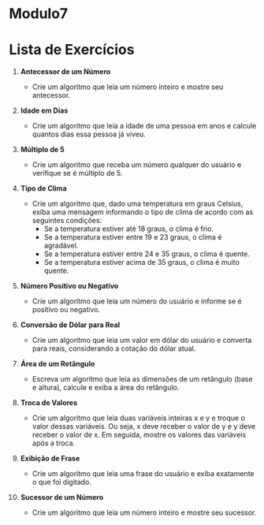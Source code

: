 # Modulo7
# Lista de Exercícios

1. **Antecessor de um Número**
   - Crie um algoritmo que leia um número inteiro e mostre seu antecessor.

2. **Idade em Dias**
   - Crie um algoritmo que leia a idade de uma pessoa em anos e calcule quantos dias essa pessoa já viveu.

3. **Múltiplo de 5**
   - Crie um algoritmo que receba um número qualquer do usuário e verifique se é múltiplo de 5.

4. **Tipo de Clima**
   - Crie um algoritmo que, dado uma temperatura em graus Celsius, exiba uma mensagem informando o tipo de clima de acordo com as seguintes condições:
     - Se a temperatura estiver até 18 graus, o clima é frio.
     - Se a temperatura estiver entre 19 e 23 graus, o clima é agradável.
     - Se a temperatura estiver entre 24 e 35 graus, o clima é quente.
     - Se a temperatura estiver acima de 35 graus, o clima é muito quente.

5. **Número Positivo ou Negativo**
   - Crie um algoritmo que leia um número do usuário e informe se é positivo ou negativo.

6. **Conversão de Dólar para Real**
   - Crie um algoritmo que leia um valor em dólar do usuário e converta para reais, considerando a cotação do dólar atual.

7. **Área de um Retângulo**
   - Escreva um algoritmo que leia as dimensões de um retângulo (base e altura), calcule e exiba a área do retângulo.

8. **Troca de Valores**
   - Crie um algoritmo que leia duas variáveis inteiras x e y e troque o valor dessas variáveis. Ou seja, x deve receber o valor de y e y deve receber o valor de x. Em seguida, mostre os valores das variáveis após a troca.

9. **Exibição de Frase**
   - Crie um algoritmo que leia uma frase do usuário e exiba exatamente o que foi digitado.

10. **Sucessor de um Número**
    - Crie um algoritmo que leia um número inteiro e mostre seu sucessor.
